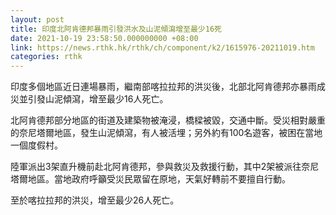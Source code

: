 ```yaml
---
layout: post
title: 印度北阿肯德邦暴雨引發洪水及山泥傾瀉增至最少16死
date: 2021-10-19 23:58:50.000000000 +08:00
link: https://news.rthk.hk/rthk/ch/component/k2/1615976-20211019.htm
categories: rthk
---
```


印度多個地區近日連場暴雨，繼南部喀拉拉邦的洪災後，北部北阿肯德邦亦暴雨成災並引發山泥傾瀉，增至最少16人死亡。

北阿肯德邦部分地區的街道及建築物被淹浸，橋樑被毀，交通中斷。受災相對嚴重的奈尼塔爾地區，發生山泥傾瀉，有人被活埋；另外約有100名遊客，被困在當地一個度假村。

陸軍派出3架直升機前赴北阿肯德邦，參與救災及救援行動，其中2架被派往奈尼塔爾地區。當地政府呼籲受災民眾留在原地，天氣好轉前不要擅自行動。

至於喀拉拉邦的洪災，增至最少26人死亡。
